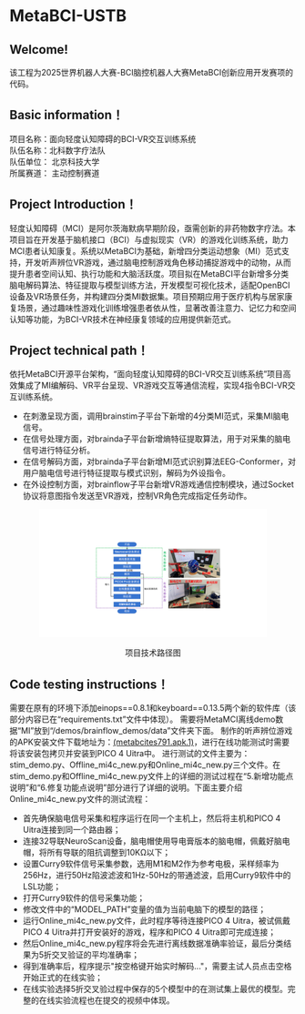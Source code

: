 # MetaBCI-USTB

## Welcome! 
该工程为2025世界机器人大赛-BCI脑控机器人大赛MetaBCI创新应用开发赛项的代码。

## Basic information！
项目名称：面向轻度认知障碍的BCI-VR交互训练系统                 
队伍名称：北科数字疗法队         
队伍单位： 北京科技大学     
所属赛道： 主动控制赛道        

## Project Introduction！
轻度认知障碍（MCI）是阿尔茨海默病早期阶段，亟需创新的非药物数字疗法。本项目旨在开发基于脑机接口（BCI）与虚拟现实（VR）的游戏化训练系统，助力MCI患者认知康复。系统以MetaBCI为基础，新增四分类运动想象（MI）范式支持，开发听声辨位VR游戏，通过脑电控制游戏角色移动捕捉游戏中的动物，从而提升患者空间认知、执行功能和大脑活跃度。项目拟在MetaBCI平台新增多分类脑电解码算法、特征提取与模型训练方法，开发模型可视化技术，适配OpenBCI设备及VR场景任务，并构建四分类MI数据集。项目预期应用于医疗机构与居家康复场景，通过趣味性游戏化训练增强患者依从性，显著改善注意力、记忆力和空间认知等功能，为BCI-VR技术在神经康复领域的应用提供新范式。

## Project technical path！
依托MetaBCI开源平台架构，“面向轻度认知障碍的BCI-VR交互训练系统”项目高效集成了MI编解码、VR平台呈现、VR游戏交互等通信流程，实现4指令BCI-VR交互训练系统。
* 在刺激呈现方面，调用brainstim子平台下新增的4分类MI范式，采集MI脑电信号。
* 在信号处理方面，对brainda子平台新增熵特征提取算法，用于对采集的脑电信号进行特征分析。
* 在信号解码方面，对brainda子平台新增MI范式识别算法EEG-Conformer，对用户脑电信号进行特征提取与模式识别，解码为外设指令。
* 在外设控制方面，对brainflow子平台新增VR游戏通信控制模块，通过Socket协议将意图指令发送至VR游戏，控制VR角色完成指定任务动作。
<p align="center">
<img src="images/项目技术路径图.png" alt="项目技术路径图" width="400"/>
</p>
<p align="center">
项目技术路径图
</p>

## Code testing instructions！
需要在原有的环境下添加einops==0.8.1和keyboard==0.13.5两个新的软件库（该部分内容已在“requirements.txt”文件中体现）。
需要将MetaMCI离线demo数据“MI”放到“/demos/brainflow_demos/data”文件夹下面。
制作的听声辨位游戏的APK安装文件下载地址为：[(metabcites791.apk.1)](https://drive.google.com/file/d/1FN9KyAnlG2NWmN0M2kGu_J3Ve9mmhP_1/view?usp=sharing”)，进行在线功能测试时需要将该安装包拷贝并安装到PICO 4 Uitra中。
进行测试的文件主要为：stim_demo.py、Offline_mi4c_new.py和Online_mi4c_new.py三个文件。在stim_demo.py和Offline_mi4c_new.py文件上的详细的测试过程在“5.新增功能点说明”和“6.修复功能点说明”部分进行了详细的说明。下面主要介绍Online_mi4c_new.py文件的测试流程：
* 首先确保脑电信号采集和程序运行在同一个主机上，然后将主机和PICO 4 Uitra连接到同一个路由器；
* 连接32导联NeuroScan设备，脑电帽使用导电膏版本的脑电帽，佩戴好脑电帽，将所有导联的阻抗调整到10KΩ以下；
* 设置Curry9软件信号采集参数，选用M1和M2作为参考电极，采样频率为256Hz，进行50Hz陷波滤波和1Hz-50Hz的带通滤波，启用Curry9软件中的LSL功能；
* 打开Curry9软件的信号采集功能；
* 修改文件中的“MODEL_PATH”变量的值为当前电脑下的模型的路径；
* 运行Online_mi4c_new.py文件，此时程序等待连接PICO 4 Uitra，被试佩戴PICO 4 Uitra并打开安装好的游戏，程序和PICO 4 Uitra即可完成连接；
* 然后Online_mi4c_new.py程序将会先进行离线数据准确率验证，最后分类结果为5折交叉验证的平均准确率；
* 得到准确率后，程序提示"按空格键开始实时解码..."，需要主试人员点击空格开始正式的在线实验；
* 在线实验选择5折交叉验过程中保存的5个模型中的在测试集上最优的模型。完整的在线实验流程也在提交的视频中体现。





